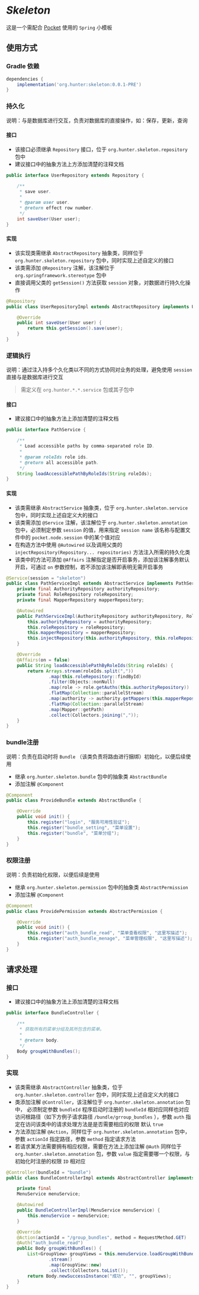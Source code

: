 # *Skeleton*
这是一个需配合 [Pocket](https://github.com/leyan95/pocket) 使用的 `Spring` 小模板

## 使用方式
### Gradle 依赖
```groovy
dependencies {
    implementation('org.hunter:skeleton:0.0.1-PRE')
}
```

### 持久化
说明：与是数据库进行交互，负责对数据库的直接操作，如：保存，更新，查询

#### 接口
- 该接口必须继承 `Repository` 接口，位于 `org.hunter.skeleton.repository` 包中
- 建议接口中的抽象方法上方添加清楚的注释文档
```java
public interface UserRepository extends Repository {

    /**
     * save user.
     *
     * @param user user.
     * @return effect row number.
     */
    int saveUser(User user);
}
```

#### 实现
- 该实现类需继承 `AbstractRepository` 抽象类，同样位于 `org.hunter.skeleton.repository` 包中，同时实现上述自定义的接口
- 该类需添加 `@Repository` 注解，该注解位于 `org.springframework.stereotype` 包中
- 直接调用父类的 `getSession()` 方法获取 `session` 对象，对数据进行持久化操作
```java
@Repository
public class UserRepositoryImpl extends AbstractRepository implements UserRepository {

    @Override
    public int saveUser(User user) {
        return this.getSession().save(user);
    }
}
```

### 逻辑执行
说明：通过注入持多个久化类以不同的方式协同对业务的处理，避免使用 `session` 直接与是数据库进行交互
> 需定义在 `org.hunter.*.*.service` 包或其子包中

#### 接口
- 建议接口中的抽象方法上添加清楚的注释文档
```java
public interface PathService {

    /**
     * Load accessible paths by comma-separated role ID.
     *
     * @param roleIds role ids.
     * @return all accessible path.
     */
    String loadAccessiblePathByRoleIds(String roleIds);
}
```

#### 实现
- 该类需继承 `AbstractService` 抽象类，位于 `org.hunter.skeleton.service` 包中，同时实现上述自定义大的接口
- 该类需添加 `@Service` 注解，该注解位于 `org.hunter.skeleton.annotation` 包中，必须制定参数 `session` 的值，用来指定 `session name` 该名称与配置文件中的 `pocket.node.session` 中的某个值对应
- 在构造方法中使用 `@Autowired` 以及调用父类的 `injectRepository(Repository... repositories)` 方法注入所需的持久化类
- 该类中的方法可添加 `@Affairs` 注解指定是否开启事务，添加该注解事务默认开启，可通过 `on` 参数控制，若不添加该注解即表明无需开启事务
```java
@Service(session = "skeleton")
public class PathServiceImpl extends AbstractService implements PathService {
    private final AuthorityRepository authorityRepository;
    private final RoleRepository roleRepository;
    private final MapperRepository mapperRepository;

    @Autowired
    public PathServiceImpl(AuthorityRepository authorityRepository, RoleRepository roleRepository, MapperRepository mapperRepository) {
        this.authorityRepository = authorityRepository;
        this.roleRepository = roleRepository;
        this.mapperRepository = mapperRepository;
        this.injectRepository(this.authorityRepository, this.roleRepository, this.mapperRepository);
    }

    @Override
    @Affairs(on = false)
    public String loadAccessiblePathByRoleIds(String roleIds) {
        return Arrays.stream(roleIds.split(","))
                .map(this.roleRepository::findById)
                .filter(Objects::nonNull)
                .map(role -> role.getAuths(this.authorityRepository))
                .flatMap(Collection::parallelStream)
                .map(authority -> authority.getMappers(this.mapperRepository))
                .flatMap(Collection::parallelStream)
                .map(Mapper::getPath)
                .collect(Collectors.joining(","));
    }
}
```

### bundle注册
说明：负责在启动时将 `Bundle` （该类负责将路由进行捆绑）初始化，以便后续使用
- 继承 `org.hunter.skeleton.bundle` 包中的抽象类 `AbstractBundle`
- 添加注解 `@Component`
```java
@Component
public class ProvideBundle extends AbstractBundle {

    @Override
    public void init() {
        this.register("login", "服务可用性验证");
        this.register("bundle_setting", "菜单设置");
        this.register("bundle", "菜单分组");
    }
}
```

### 权限注册
说明：负责初始化权限，以便后续是使用
- 继承 `org.hunter.skeleton.permission` 包中的抽象类 `AbstractPermission`
- 添加注解 `@Component`
```java
@Component
public class ProvidePermission extends AbstractPermission {

    @Override
    public void init() {
        this.register("auth_bundle_read", "菜单查看权限", "这里写描述");
        this.register("auth_bundle_menage", "菜单管理权限", "这里写描述");
    }
}
```

## 请求处理
### 接口
- 建议接口中的抽象方法上添加清楚的注释文档
```java
public interface BundleController {

    /**
     * 获取所有的菜单分组及其所包含的菜单。
     *
     * @return body.
     */
    Body groupWithBundles();
}
```
### 实现
- 该类需继承 `AbstractController` 抽象类，位于 `org.hunter.skeleton.controller` 包中，同时实现上述自定义大的接口
- 类添加注解 `@Controller`，该注解位于 `org.hunter.skeleton.annotation` 包中，
必须制定参数 `bundleId` 程序启动时注册的 `bundleId` 相对应同样也对应访问根路径（如下方例子请求路径 `/bundle/grroup_bundles` ），参数 `auth` 指定在访问该类中的请求处理方法是是否需要相应的权限 默认 `true`
- 方法添加注解 `@Action`，同样位于 `org.hunter.skeleton.annotation` 包中，参数 `actionId` 指定路径，参数 `method` 指定请求方法
- 若请求某方法需要拥有相应权限，需要在方法上添加注解 `@Auth` 同样位于 `org.hunter.skeleton.annotation` 包，参数 `value` 指定需要哪一个权限，与初始化时注册的权限 `ID` 相对应
```java
@Controller(bundleId = "bundle")
public class BundleControllerImpl extends AbstractController implements BundleController {

    private final
    MenuService menuService;

    @Autowired
    public BundleControllerImpl(MenuService menuService) {
        this.menuService = menuService;
    }

    @Override
    @Action(actionId = "/group_bundles", method = RequestMethod.GET)
    @Auth("auth_bundle_read")
    public Body groupWithBundles() {
        List<GroupView> groupViews = this.menuService.loadGroupWithBundles()
                .stream()
                .map(GroupView::new)
                .collect(Collectors.toList());
        return Body.newSuccessInstance("成功", "", groupViews);
    }
}
```
